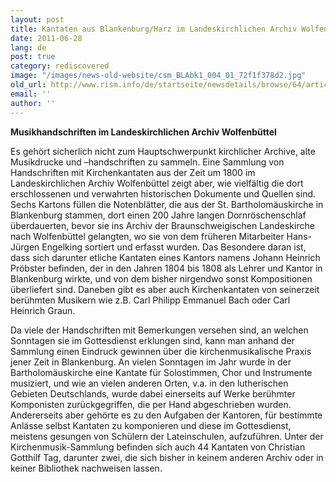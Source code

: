 ```yaml
---
layout: post
title: Kantaten aus Blankenburg/Harz im Landeskirchlichen Archiv Wolfenbüttel
date: 2011-06-28
lang: de
post: true
category: rediscovered
image: "/images/news-old-website/csm_BLAbk1_004_01_72f1f378d2.jpg"
old_url: http://www.rism.info/de/startseite/newsdetails/browse/64/article/64/cantatas-from-blankenburg-harz-in-the-wolfenbuettel-regional-church-archives.html
email: ''
author: ''
---
```


**Musikhandschriften im Landeskirchlichen Archiv Wolfenbüttel**

Es gehört sicherlich nicht zum Hauptschwerpunkt kirchlicher Archive, alte Musikdrucke und –handschriften zu sammeln. Eine Sammlung von Handschriften mit Kirchenkantaten aus der Zeit um 1800 im Landeskirchlichen Archiv Wolfenbüttel zeigt aber, wie vielfältig die dort erschlossenen und verwahrten historischen Dokumente und Quellen sind. Sechs Kartons füllen die Notenblätter, die aus der St. Bartholomäuskirche in Blankenburg stammen, dort einen 200 Jahre langen Dornröschenschlaf überdauerten, bevor sie ins Archiv der Braunschweigischen Landeskirche nach Wolfenbüttel gelangten, wo sie von dem früheren Mitarbeiter Hans-Jürgen Engelking sortiert und erfasst wurden. Das Besondere daran ist, dass sich darunter etliche Kantaten eines Kantors namens Johann Heinrich Pröbster befinden, der in den Jahren 1804 bis 1808 als Lehrer und Kantor in Blankenburg wirkte, und von dem bisher nirgendwo sonst Kompositionen überliefert sind. Daneben gibt es aber auch Kirchenkantaten von seinerzeit berühmten Musikern wie z.B. Carl Philipp Emmanuel Bach oder Carl Heinrich Graun. 

Da viele der Handschriften mit Bemerkungen versehen sind, an welchen Sonntagen sie im Gottesdienst erklungen sind, kann man anhand der Sammlung einen Eindruck gewinnen über die kirchenmusikalische Praxis jener Zeit in Blankenburg. An vielen Sonntagen im Jahr wurde in der Bartholomäuskirche eine Kantate für Solostimmen, Chor und Instrumente musiziert, und wie an vielen anderen Orten, v.a. in den lutherischen Gebieten Deutschlands, wurde dabei einerseits auf Werke berühmter Komponisten zurückgegriffen, die per Hand abgeschrieben wurden. Andererseits aber gehörte es zu den Aufgaben der Kantoren, für bestimmte Anlässe selbst Kantaten zu komponieren und diese im Gottesdienst, meistens gesungen von Schülern der Lateinschulen, aufzuführen. Unter der Kirchenmusik-Sammlung befinden sich auch 44 Kantaten von Christian Gotthilf Tag, darunter zwei, die sich bisher in keinem anderen Archiv oder in keiner Bibliothek nachweisen lassen.
